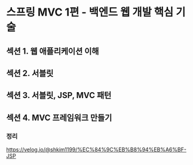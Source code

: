 # 스프링 MVC 1편 - 백엔드 웹 개발 핵심 기술
## 섹션 1. 웹 애플리케이션 이해  
## 섹션 2. 서블릿  
## 섹션 3. 서블릿, JSP, MVC 패턴  
## 섹션 4. MVC 프레임워크 만들기
  

### 정리
https://velog.io/@shkim1199/%EC%84%9C%EB%B8%94%EB%A6%BF-JSP
